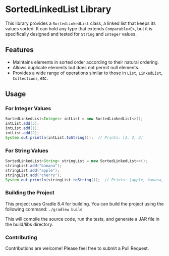 # SortedLinkedList Library

This library provides a `SortedLinkedList` class, a linked list that keeps its values sorted. It can hold any type that extends `Comparable<E>`, but it is specifically designed and tested for `String` and `Integer` values.


## Features

- Maintains elements in sorted order according to their natural ordering.
- Allows duplicate elements but does not permit null elements.
- Provides a wide range of operations similar to those in `List`, `LinkedList`, `Collections`, etc.

## Usage

### For Integer Values

```java
SortedLinkedList<Integer> intList = new SortedLinkedList<>();
intList.add(3);
intList.add(1);
intList.add(2);
System.out.println(intList.toString());  // Prints: [1, 2, 3]
```

### For String Values

```java
SortedLinkedList<String> stringList = new SortedLinkedList<>();
stringList.add("banana");
stringList.add("apple");
stringList.add("cherry");
System.out.println(stringList.toString());  // Prints: [apple, banana, cherry]
```

### Building the Project
This project uses Gradle 8.4 for building. You can build the project using the following command:
`./gradlew build`

This will compile the source code, run the tests, and generate a JAR file in the build/libs directory.

### Contributing

Contributions are welcome! Please feel free to submit a Pull Request.